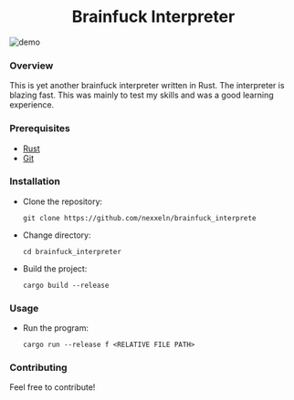 <h1 align="center">Brainfuck Interpreter</h1>

![demo](https://github.com/nexxeln/brainfuck_interpreter/blob/main/images/demo.gif?raw=true)

### Overview
This is yet another brainfuck interpreter written in Rust. The interpreter is blazing fast. 
This was mainly to test my skills and was a good learning experience.

### Prerequisites
- [Rust](https://www.rust-lang.org/)
- [Git](https://git-scm.com/)

### Installation
- Clone the repository:
  ```shell
  git clone https://github.com/nexxeln/brainfuck_interprete  
  ```
- Change directory:
  ```shell
  cd brainfuck_interpreter
  ```
- Build the project:
  ```shell
  cargo build --release
  ```
  
### Usage
- Run the program:
  ```shell
  cargo run --release f <RELATIVE FILE PATH>
  ```

### Contributing
Feel free to contribute!